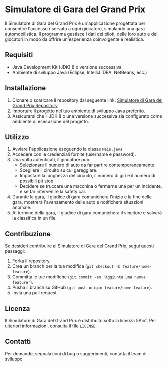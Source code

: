 # Simulatore di Gara del Grand Prix

Il Simulatore di Gara del Grand Prix è un'applicazione progettata per consentire l'accesso riservato a ogni giocatore, simulando una gara automobilistica. Il programma gestisce i dati dei piloti, delle loro auto e dei giocatori in modo da offrire un'esperienza coinvolgente e realistica.

## Requisiti

- Java Development Kit (JDK) 8 o versione successiva
- Ambiente di sviluppo Java (Eclipse, IntelliJ IDEA, NetBeans, ecc.)

## Installazione

1. Clonare o scaricare il repository dal seguente link: [Simulatore di Gara del Grand Prix Repository](https://github.com/Gabrisi/GrandPrix5Ainfgruppo8/)
2. Importare il progetto nel tuo ambiente di sviluppo Java preferito.
3. Assicurarsi che il JDK 8 o una versione successiva sia configurato come ambiente di esecuzione del progetto.

## Utilizzo

1. Avviare l'applicazione eseguendo la classe `Main.java`.
2. Accedere con le credenziali fornite (username e password).
3. Una volta autenticati, il giocatore può:
   - Selezionare il numero di auto da far partire contemporaneamente.
   - Scegliere il circuito su cui gareggiare.
   - Impostare la lunghezza del circuito, il numero di giri e il numero di possibili pit stop.
   - Decidere se truccare una macchina o fermarne una per un incidente, e se far intervenire la safety car.
4. Durante la gara, il giudice di gara comunicherà l'inizio e la fine della gara, mostrerà l'avanzamento delle auto e notificherà situazioni anomale.
5. Al termine della gara, il giudice di gara comunicherà il vincitore e salverà la classifica in un file.

## Contribuzione

Se desideri contribuire al Simulatore di Gara del Grand Prix, segui questi passaggi:
1. Forka il repository.
2. Crea un branch per la tua modifica (`git checkout -b feature/nome-feature`).
3. Committa le tue modifiche (`git commit -am 'Aggiunta una nuova feature'`).
4. Pusha il branch su GitHub (`git push origin feature/nome-feature`).
5. Invia una pull request.

## Licenza

Il Simulatore di Gara del Grand Prix è distribuito sotto la licenza 5Ainf. Per ulteriori informazioni, consulta il file `LICENSE`.

## Contatti

Per domande, segnalazioni di bug o suggerimenti, contatta il team di sviluppo
